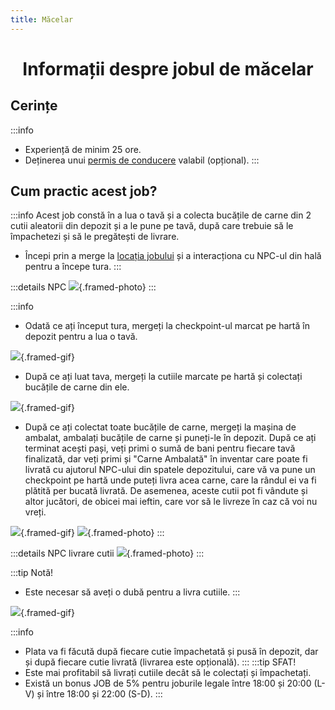 ```yaml
---
title: Măcelar
---
```


# <span class="title-font"><center>Informații despre jobul de măcelar</center></span>

## <span class="header-font">Cerințe</span>

:::info
- Experiență de minim 25 ore.
- Deținerea unui [permis de conducere](/general/scoala) valabil (opțional).
:::

## <span class="header-font">Cum practic acest job?</span>

:::info
Acest job constă în a lua o tavă și a colecta bucățile de carne din 2 cutii aleatorii din depozit și a le pune pe tavă, după care trebuie să le împachetezi și să le pregătești de livrare.

- Începi prin a merge la [locația jobului](locatii) și a interacționa cu NPC-ul din hală pentru a începe tura.
:::

:::details NPC
![](https://i.imgur.com/YBsWmtE.png){.framed-photo}
:::

:::info
- Odată ce ați început tura, mergeți la checkpoint-ul marcat pe hartă în depozit pentru a lua o tavă.

![](https://i.imgur.com/DtlCQyG.gif){.framed-gif}

- După ce ați luat tava, mergeți la cutiile marcate pe hartă și colectați bucățile de carne din ele.

![](https://i.imgur.com/wd6bJOd.gif){.framed-gif}

- După ce ați colectat toate bucățile de carne, mergeți la mașina de ambalat, ambalați bucățile de carne și puneți-le în depozit. După ce ați terminat acești pași, veți primi o sumă de bani pentru fiecare tavă finalizată, dar veți primi și "Carne Ambalată" în inventar care poate fi livrată cu ajutorul NPC-ului din spatele depozitului, care vă va pune un checkpoint pe hartă unde puteți livra acea carne, care la rândul ei va fi plătită per bucată livrată. De asemenea, aceste cutii pot fi vândute și altor jucători, de obicei mai ieftin, care vor să le livreze în caz că voi nu vreți.

![](https://i.imgur.com/w1AD3h6.gif){.framed-gif}
![](https://i.imgur.com/Vs54DP0.png){.framed-photo}
:::

:::details NPC livrare cutii
![](https://i.imgur.com/o5iB8lW.png){.framed-photo}
:::

:::tip Notă!
- Este necesar să aveți o dubă pentru a livra cutiile.
:::

![](https://i.imgur.com/BkAuOh9.gif){.framed-gif}

:::info
- Plata va fi făcută după fiecare cutie împachetată și pusă în depozit, dar și după fiecare cutie livrată (livrarea este opțională).
:::
:::tip SFAT!
- Este mai profitabil să livrați cutiile decât să le colectați și împachetați.
- Există un bonus JOB de 5% pentru joburile legale între 18:00 și 20:00 (L-V) și între 18:00 și 22:00 (S-D).
:::

